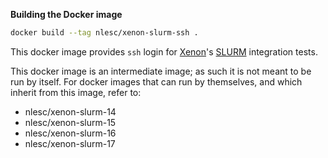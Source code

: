 **Building the Docker image**

```bash
docker build --tag nlesc/xenon-slurm-ssh .
```

This docker image provides ``ssh`` login for 
[Xenon](https://github.com/NLeSC/Xenon)'s 
[SLURM](https://slurm.schedmd.com/) integration tests.

This docker image is an intermediate image; as such it is not meant to be run by
itself. For docker images that can run by themselves, and which inherit from
this image, refer to:

- nlesc/xenon-slurm-14
- nlesc/xenon-slurm-15
- nlesc/xenon-slurm-16
- nlesc/xenon-slurm-17


